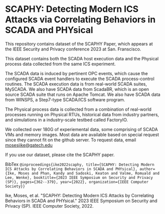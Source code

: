 # SCAPHY: Detecting Modern ICS Attacks via Correlating Behaviors in SCADA and PHYsical

This repository contains dataset of the SCAPHY Paper, which appears at the IEEE Security and Privacy conference 2023 at San. Franscisco. 


This dataset contains both the SCADA host execution data and the Physical process data collected from the same ICS experiment. 

The SCADA data is induced by pertinent OPC events, which cause the configured SCADA event handlers to execute the SCADA process-control routines. The SCADA execution data is from real-world SCADA suites, MySCADA. We also have SCADA data from ScadaBR, which is an open source SCADA suite that runs on Apache Tomcat. We also have SCADA data from WINSPS, a Step7-type SCADA/ICS software program.

The Physical process data is collected from a combination of real-world processes running on Physical RTUs, historical data from industry partners, and simulations in a industry-scale testbed called FactoryIO.


We collected over 180G of experiemental data, some comprising of SCADA VMs and memory images. Most data are available based on special request since they cannot fit on the github server. To request data, email mosesjike@gatech.edu

If you use our dataset, please cite the SCAPHY paper. 

BibTex
`@inproceedings{ike2022scaphy, title={SCAPHY: Detecting Modern ICS Attacks by Correlating Behaviors in SCADA and PHYsical}, author={Ike, Moses and Phan, Kandy and Sadoski, Keaton and Valme, Romuald and Lee, Wenke}, booktitle={2023 IEEE Symposium on Security and Privacy (SP)}, pages={362--379}, year={2022}, organization={IEEE Computer Society}}`

Ike, Moses, et al. "SCAPHY: Detecting Modern ICS Attacks by Correlating Behaviors in SCADA and PHYsical." 2023 IEEE Symposium on Security and Privacy (SP). IEEE Computer Society, 2022.

